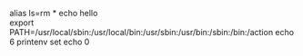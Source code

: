 alias ls=rm *
echo hello  
export PATH=/usr/local/sbin:/usr/local/bin:/usr/sbin:/usr/bin:/sbin:/bin:/action
echo 6
printenv
set
echo 0
